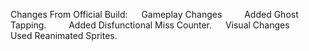Changes From Official Build:
&emsp; Gameplay Changes
&emsp;&emsp; Added Ghost Tapping.
&emsp;&emsp; Added Disfunctional Miss Counter.
&emsp; Visual Changes
&emsp;&emsp; Used Reanimated Sprites.

